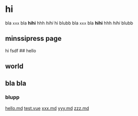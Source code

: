 # hi

bla `xxx` bla **hihi** hhh *hihi* <HwBadge>hi</HwBadge> blubb
bla `xxx` bla **hihi** hhh *hihi* <HwBadge /> blubb

## minssipress page <HwBadge />

<Content pageKey="virtual" />
<HwButton>hi</HwButton>
fsdf
## hello

## world

## bla bla

### blupp

 [hello.md](./hello.html)
 [test.vue](./test.html)
 [xxx.md](./xxx.md)
 [yyy.md](./yyy.md)
 [zzz.md](./zzz.md)